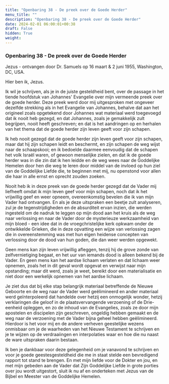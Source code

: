 ```yaml
---
title: "Openbaring 38 - De preek over de Goede Herder"
menu_title: ""
description: "Openbaring 38 - De preek over de Goede Herder"
date: 2024-02-01 06:00:01+00:38
draft: False
hidden: True
weight:
---
```

### Openbaring 38 - De preek over de Goede Herder

Jezus - ontvangen door Dr. Samuels op 16 maart & 2 juni 1955, Washington, DC, USA.

Hier ben ik, Jezus.

Ik wil je schrijven, als je in de juiste gesteldheid bent, over de passage in het tiende hoofdstuk van Johannes' Evangelie over mijn vermeende preek over de goede herder. Deze preek werd door mij uitgesproken met ongeveer dezelfde strekking als in het Evangelie van Johannes, behalve dat aan het origineel zoals opgetekend door Johannes wat materiaal werd toegevoegd dat ik nooit heb gezegd, en dat Johannes, zoals je gemakkelijk zult begrijpen, nooit heeft geschreven; en dat is het aandringen op en herhalen van het thema dat de goede herder zijn leven geeft voor zijn schapen.

Ik heb nooit gezegd dat de goede herder zijn leven geeft voor zijn schapen, maar dat hij zijn schapen leidt en beschermt, en zijn schapen de weg wijst naar de schaapskooi; en ik bedoelde daarmee eenvoudig dat de schapen het volk Israël waren, of gewoon menselijke zielen, en dat ik de goede herder was in die zin dat ik hen leidde en de weg wees naar de Goddelijke Hemelen door hen die weg te leren door middel van de invloed op hun ziel van de Goddelijke Liefde die, te beginnen met mij, nu openstond voor allen die haar in alle ernst en oprecht zouden zoeken.

Nooit heb ik in deze preek van de goede herder gezegd dat de Vader mij liefheeft omdat ik mijn leven geef voor mijn schapen, noch dat ik het vrijwillig geef en weer opneem, overeenkomstig bevelen die ik van mijn Vader had ontvangen. En als je deze uitspraken een beetje zult analyseren, zul je de tegenstrijdigheden en de absurditeit ervan inzien, die werden ingesteld om de nadruk te leggen op mijn dood aan het kruis als de weg naar verlossing en naar de Vader door de mysterieuze werkzaamheid van mijn bloed - een idee dat in de vroegchristelijke kerk opkwam onder de ontwikkelde Grieken, die in deze opvatting een wijze van verlossing zagen die in overeenstemming was met hun eigen heidense concepten van verlossing door de dood van hun goden, die dan weer werden opgewekt.

Geen mens kan zijn leven vrijwillig afleggen, tenzij hij de grove zonde van zelfvernietiging begaat, en het uur van iemands dood is alleen bekend bij de Vader. En geen mens kan het aardse lichaam verlaten en dat lichaam weer opnemen, zoals het in dit geval wordt opgevat en verwijst naar mijn opstanding; maar dit werd, zoals je weet, bereikt door een materialisatie en niet door een werkelijk opnemen van het aardse lichaam.

Je ziet dus dat bij elke stap belangrijk materiaal betreffende de Nieuwe Geboorte en de weg naar de Vader werd geëlimineerd en ander materiaal werd geïnterpoleerd dat handelde over hetzij een onmogelijk wonder, hetzij verklaringen die geloof in de plaatsvervangende verzoening of de Drie-eenheid opleggen, en zo de inhoud van de Evangelies, zoals ze door mijn apostelen en discipelen zijn geschreven, ongeldig hebben gemaakt en de weg naar de verzoening met de Vader bijna geheel hebben geëlimineerd. Hierdoor is het voor mij en de andere verheven geestelijke wezens onmisbaar om je de waarheden van het Nieuwe Testament te schrijven en je te wijzen op de verdraaiingen en interpolaties waar en hoe die nu naast de ware uitspraken daarin bestaan.

Ik ben je dankbaar voor deze gelegenheid om je vanavond te schrijven en voor je goede geestesgesteldheid die me in staat stelde een bevredigend rapport tot stand te brengen. En met mijn liefde voor de Dokter en jou, en met mijn gebeden aan de Vader dat Zijn Goddelijke Liefde in grote porties over jou wordt uitgestort, sluit ik nu af en onderteken met
Jezus van de Bijbel en Meester van de Goddelijke Hemelen.
